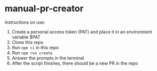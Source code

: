 # manual-pr-creator

Instructions on use:

1. Create a personal access token (PAT) and place it in an environment variable $PAT
2. Clone this repo
3. Run `npm ci` in this repo
4. Run `npm run create`
5. Answer the prompts in the terminal
6. After the script finishes, there should be a new PR in the repo
